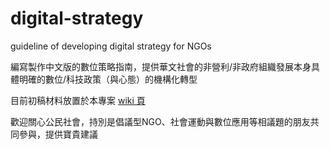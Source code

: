 # digital-strategy
guideline of developing digital strategy for NGOs

編寫製作中文版的數位策略指南，提供華文社會的非營利/非政府組織發展本身具體明確的數位/科技政策（與心態）的機構化轉型

目前初稿材料放置於本專案 [wiki 頁](https://github.com/twngo/digital-strategy/wiki)

歡迎關心公民社會，持別是倡議型NGO、社會運動與數位應用等相議題的朋友共同參與，提供寶貴建議
